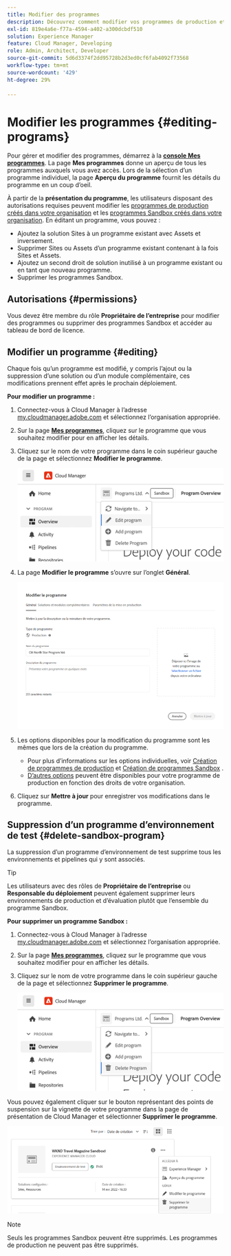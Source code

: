 ```yaml
---
title: Modifier des programmes
description: Découvrez comment modifier vos programmes de production et Sandbox pour ajuster leurs options après les avoir créés.
exl-id: 819e4a6e-f77a-4594-a402-a300dcbdf510
solution: Experience Manager
feature: Cloud Manager, Developing
role: Admin, Architect, Developer
source-git-commit: 5d6d3374f2dd95728b2d3ed0cf6fab4092f73568
workflow-type: tm+mt
source-wordcount: '429'
ht-degree: 29%

---
```



# Modifier les programmes {#editing-programs}

Pour gérer et modifier des programmes, démarrez à la [**console Mes programmes**](/help/implementing/cloud-manager/navigation.md). La page **Mes programmes** donne un aperçu de tous les programmes auxquels vous avez accès. Lors de la sélection d’un programme individuel, la page **Aperçu du programme** fournit les détails du programme en un coup d’oeil.

À partir de la **présentation du programme**, les utilisateurs disposant des autorisations requises peuvent modifier les [programmes de production créés dans votre organisation](creating-production-programs.md) et les [programmes Sandbox créés dans votre organisation](creating-sandbox-programs.md). En éditant un programme, vous pouvez :

* Ajoutez la solution Sites à un programme existant avec Assets et inversement.
* Supprimer Sites ou Assets d’un programme existant contenant à la fois Sites et Assets.
* Ajoutez un second droit de solution inutilisé à un programme existant ou en tant que nouveau programme.
* Supprimer les programmes Sandbox.

## Autorisations {#permissions}

Vous devez être membre du rôle **Propriétaire de l’entreprise** pour modifier des programmes ou supprimer des programmes Sandbox et accéder au tableau de bord de licence.

## Modifier un programme {#editing}

Chaque fois qu’un programme est modifié, y compris l’ajout ou la suppression d’une solution ou d’un module complémentaire, ces modifications prennent effet après le prochain déploiement.

**Pour modifier un programme :**

1. Connectez-vous à Cloud Manager à l’adresse [my.cloudmanager.adobe.com](https://my.cloudmanager.adobe.com/) et sélectionnez l’organisation appropriée.

1. Sur la page **[Mes programmes](#my-programs)**, cliquez sur le programme que vous souhaitez modifier pour en afficher les détails.

1. Cliquez sur le nom de votre programme dans le coin supérieur gauche de la page et sélectionnez **Modifier le programme**.

   ![Option Modifier le programme](assets/edit-program-overview.png)

1. La page **Modifier le programme** s’ouvre sur l’onglet **Général**.

   ![Onglet Général](assets/edit-program-prod1.png)

1. Les options disponibles pour la modification du programme sont les mêmes que lors de la création du programme.
   * Pour plus d’informations sur les options individuelles, voir [Création de programmes de production](/help/implementing/cloud-manager/getting-access-to-aem-in-cloud/creating-production-programs.md) et [Création de programmes Sandbox](/help/implementing/cloud-manager/getting-access-to-aem-in-cloud/creating-sandbox-programs.md) .
   * [D’autres options](/help/implementing/cloud-manager/getting-access-to-aem-in-cloud/creating-production-programs.md#options) peuvent être disponibles pour votre programme de production en fonction des droits de votre organisation.

1. Cliquez sur **Mettre à jour** pour enregistrer vos modifications dans le programme.

## Suppression d’un programme d’environnement de test {#delete-sandbox-program}

La suppression d’un programme d’environnement de test supprime tous les environnements et pipelines qui y sont associés.

>[!TIP]
>
>Les utilisateurs avec des rôles de **Propriétaire de l’entreprise** ou **Responsable du déploiement** peuvent également supprimer leurs environnements de production et d’évaluation plutôt que l’ensemble du programme Sandbox.

**Pour supprimer un programme Sandbox :**

1. Connectez-vous à Cloud Manager à l’adresse [my.cloudmanager.adobe.com](https://my.cloudmanager.adobe.com/) et sélectionnez l’organisation appropriée.

1. Sur la page **[Mes programmes](#my-programs)**, cliquez sur le programme que vous souhaitez modifier pour en afficher les détails.

1. Cliquez sur le nom de votre programme dans le coin supérieur gauche de la page et sélectionnez **Supprimer le programme**.

   ![Option Supprimer le programme](assets/delete-sandbox1.png)

Vous pouvez également cliquer sur le bouton représentant des points de suspension sur la vignette de votre programme dans la page de présentation de Cloud Manager et sélectionner **Supprimer le programme**.

![Supprimer Sandbox d’une vignette de programme](assets/delete-sandbox2.png)

>[!NOTE]
>
>Seuls les programmes Sandbox peuvent être supprimés. Les programmes de production ne peuvent pas être supprimés.
